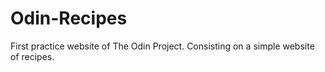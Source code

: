 # Odin-Recipes
First practice website of The Odin Project. Consisting on a simple website of recipes.
